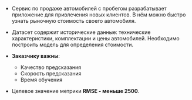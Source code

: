 * Сервис по продаже автомобилей с пробегом разрабатывает приложение для привлечения новых клиентов. В нём можно быстро узнать рыночную стоимость своего автомобиля. 
    
    
* Датасет содержит исторические данные: технические характеристики, комплектации и цены автомобилей. Необходимо построить модель для определения стоимости.
  

* **Заказчику важны**:

    * Качество предсказания
    * Скорость предсказания
    * Время обучения
    
    
* Целевое значение метрики **RMSE - меньше 2500**. 
